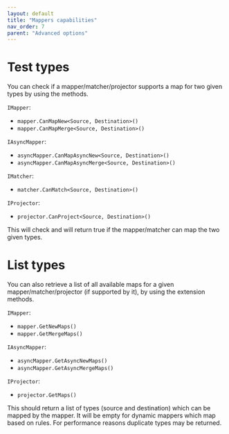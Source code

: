 ```yaml
---
layout: default
title: "Mappers capabilities"
nav_order: 7
parent: "Advanced options"
---
```


# Test types

You can check if a mapper/matcher/projector supports a map for two given types by using the methods.

`IMapper`:

- `mapper.CanMapNew<Source, Destination>()`
- `mapper.CanMapMerge<Source, Destination>()`

`IAsyncMapper`:
- `asyncMapper.CanMapAsyncNew<Source, Destination>()`
- `asyncMapper.CanMapAsyncMerge<Source, Destination>()`

`IMatcher`:
- `matcher.CanMatch<Source, Destination>()`

`IProjector`:
- `projector.CanProject<Source, Destination>()`

This will check and will return true if the mapper/matcher can map the two given types.

# List types

You can also retrieve a list of all available maps for a given mapper/matcher/projector (if supported by it), by using the extension methods.

`IMapper`:

- `mapper.GetNewMaps()`
- `mapper.GetMergeMaps()`

`IAsyncMapper`:
- `asyncMapper.GetAsyncNewMaps()`
- `asyncMapper.GetAsyncMergeMaps()`

`IProjector`:
- `projector.GetMaps()`

This should return a list of types (source and destination) which can be mapped by the mapper.
It will be empty for dynamic mappers which map based on rules.
For performance reasons duplicate types may be returned.